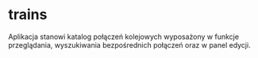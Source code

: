 # trains
Aplikacja stanowi katalog połączeń kolejowych wyposażony w funkcje przeglądania, wyszukiwania bezpośrednich połączeń oraz w panel edycji.
